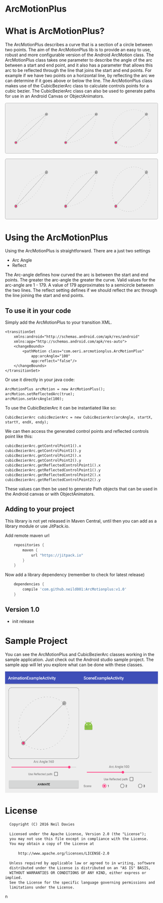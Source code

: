 ArcMotionPlus
=======

# What is ArcMotionPlus?

The ArcMotionPlus describes a curve that is a section of a circle between two points. The aim of the ArcMotionPlus lib is to provide an easy to use, robust and more configurable version of the Android ArcMotion class. The ArcMotionPlus class takes one parameter to describe the angle of the arc between a start and end point, and it also has a parameter that allows this arc to be reflected through the line that joins the start and end points. For example if we have two points on a horizontal line, by reflecting the arc we can determine if it goes above or below the line. The ArcMotionPlus class makes use of the CubicBezierArc class to calculate controls points for a cubic bezier. The CubicBezierArc class can also be used to generate paths for use in an Android Canvas or ObjectAnimators.


![Scheme](raw/arcs.png)
<div align="center">
  <img height="200px" src="raw/arcs.png"/>
</div>


# Using the ArcMotionPlus

Using the ArcMotionPlus is straightforward. There are a just two settings 

* Arc Angle
* Reflect

The Arc-angle defines how curved the arc is between the start and end points. The greater the arc-angle the greater the curve. Valid values for the arc-angle are 1 - 179. A value of 179 approximates to a semicircle between the two lines. The reflect setting defines if we should reflect the arc through the line joining the start and end points.  

## To use it in your code

Simply add the ArcMotionPlus to your transition XML.

    <transitionSet
        xmlns:android="http://schemas.android.com/apk/res/android"
        xmlns:app="http://schemas.android.com/apk/res-auto">
        <changeBounds>
            <pathMotion class="com.oeri.arcmotionplus.ArcMotionPlus"
                app:arcAngle="100"
                app:reflect="false"/>
        </changeBounds>
    </transitionSet>
            

Or use it directly in your java code:

    ArcMotionPlus arcMotion = new ArcMotionPlus();
    arcMotion.setReflectedArc(true);
    arcMotion.setArcAngle(100);
    
To use the CubicBezierArc it can be instantiated like so:

    CubicBezierArc cubicBezierArc = new CubicBezierArc(arcAngle, startX, startY, endX, endy);

We can then access the generated control points and reflected controls point like this:
    
    cubicBezierArc.getControlPoint1().x
    cubicBezierArc.getControlPoint1().y
    cubicBezierArc.getControlPoint2().x
    cubicBezierArc.getControlPoint2().y
    cubicBezierArc.getReflectedControlPoint1().x
    cubicBezierArc.getReflectedControlPoint1().y
    cubicBezierArc.getReflectedControlPoint2().x
    cubicBezierArc.getReflectedControlPoint2().y
These values can then be used to generate Path objects that can be used in the Android canvas or with ObjectAnimators.  
## Adding to your project

This library is not yet released in Maven Central, until then you can add as a library module or use JitPack.io. 

Add remote maven url

```groovy
    repositories {
        maven {
            url "https://jitpack.io"
        }
    }
```
    
Now add a library dependency (remember to check for latest release)

```groovy
    dependencies {
        compile 'com.github.neild001:ArcMotionplus:v1.0'
    }
```


## Version 1.0

* init release

# Sample Project

You can see the ArcMotionPlus and CubicBezierArc classes working in the sample application. Just check out the Android studio sample project. The sample app will let you explore what can be done with these classes. 

<div align="center">
  <img height="400px" src="raw/app_examples.png"/>
</div>


# License

```
  Copyright (C) 2016 Neil Davies
 
  Licensed under the Apache License, Version 2.0 (the "License");
  you may not use this file except in compliance with the License.
  You may obtain a copy of the License at
 
      http://www.apache.org/licenses/LICENSE-2.0
 
  Unless required by applicable law or agreed to in writing, software
  distributed under the License is distributed on an "AS IS" BASIS,
  WITHOUT WARRANTIES OR CONDITIONS OF ANY KIND, either express or implied.
  See the License for the specific language governing permissions and
  limitations under the License.
```
n
